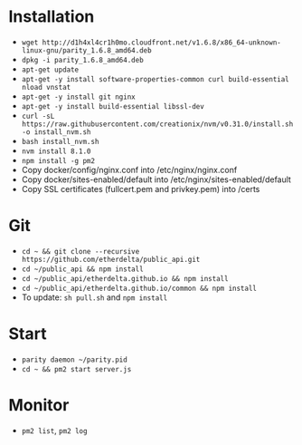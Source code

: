 # Installation

 * `wget http://d1h4xl4cr1h0mo.cloudfront.net/v1.6.8/x86_64-unknown-linux-gnu/parity_1.6.8_amd64.deb`
 * `dpkg -i parity_1.6.8_amd64.deb`
 * `apt-get update`
 * `apt-get -y install software-properties-common curl build-essential nload vnstat`
 * `apt-get -y install git nginx`
 * `apt-get -y install build-essential libssl-dev`
 * `curl -sL https://raw.githubusercontent.com/creationix/nvm/v0.31.0/install.sh -o install_nvm.sh`
 * `bash install_nvm.sh`
 * `nvm install 8.1.0`
 * `npm install -g pm2`
 * Copy docker/config/nginx.conf into /etc/nginx/nginx.conf
 * Copy docker/sites-enabled/default into /etc/nginx/sites-enabled/default
 * Copy SSL certificates (fullcert.pem and privkey.pem) into /certs

# Git

 * `cd ~ && git clone --recursive https://github.com/etherdelta/public_api.git`
 * `cd ~/public_api && npm install`
 * `cd ~/public_api/etherdelta.github.io && npm install`
 * `cd ~/public_api/etherdelta.github.io/common && npm install`
 * To update: `sh pull.sh` and `npm install`

# Start

 * `parity daemon ~/parity.pid`
 * `cd ~ && pm2 start server.js`

# Monitor

 * `pm2 list`, `pm2 log`
